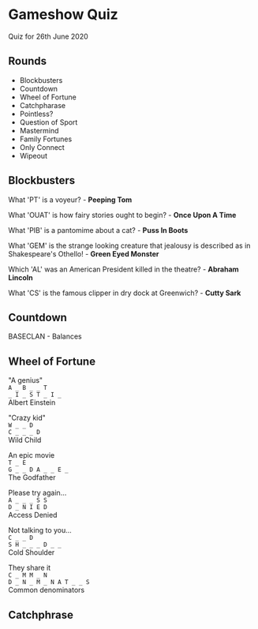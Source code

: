 # Gameshow Quiz

Quiz for 26th June 2020

## Rounds

- Blockbusters
- Countdown
- Wheel of Fortune
- Catchpharase
- Pointless?
- Question of Sport
- Mastermind
- Family Fortunes
- Only Connect
- Wipeout

## Blockbusters

What 'PT' is a voyeur? - **Peeping Tom**

What 'OUAT' is how fairy stories ought to begin? - **Once Upon A Time**

What 'PIB' is a pantomime about a cat? - **Puss In Boots**

What 'GEM' is the strange looking creature that jealousy is described as in Shakespeare's Othello! - **Green Eyed Monster**

Which 'AL' was an American President killed in the theatre? - **Abraham Lincoln**

What 'CS' is the famous clipper in dry dock at Greenwich? - **Cutty Sark**

## Countdown

BASECLAN - Balances

## Wheel of Fortune

"A genius"  
`A _ B _ _ T`  
`_ I _ S T _ I _`  
Albert Einstein

"Crazy kid"  
`W _ _ D`  
`C _ _ _ D`  
Wild Child

An epic movie  
`T _ E`  
`G _ _ D A _ _ E _`  
The Godfather

Please try again...  
`A _ _ _ S S`  
`D _ N I E D`  
Access Denied  

Not talking to you...  
`C _ _ D`  
`S H _ _ _ D _ _`  
Cold Shoulder  

They share it  
`C _ M M _ N`  
`D _ N _ M _ N A T _ _ S`  
Common denominators  

## Catchphrase

